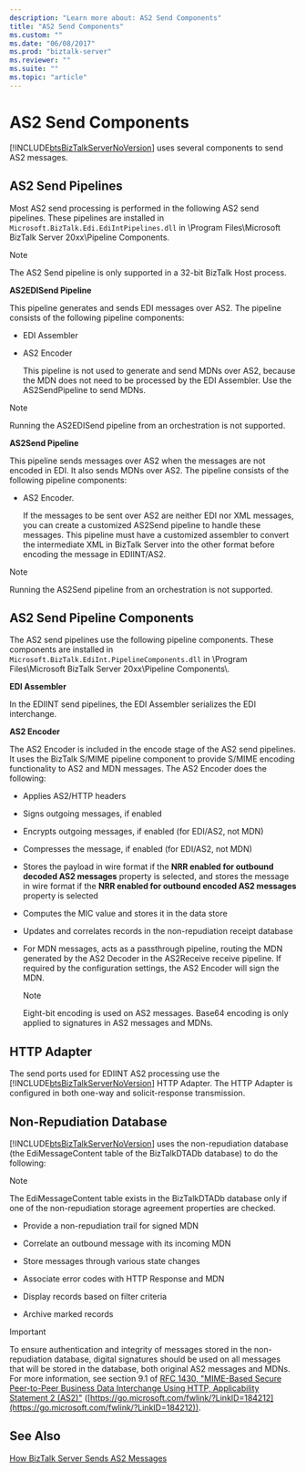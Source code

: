 ```yaml
---
description: "Learn more about: AS2 Send Components"
title: "AS2 Send Components"
ms.custom: ""
ms.date: "06/08/2017"
ms.prod: "biztalk-server"
ms.reviewer: ""
ms.suite: ""
ms.topic: "article"
---
```

# AS2 Send Components
[!INCLUDE[btsBizTalkServerNoVersion](../includes/btsbiztalkservernoversion-md.md)] uses several components to send AS2 messages.

## AS2 Send Pipelines
 Most AS2 send processing is performed in the following AS2 send pipelines. These pipelines are installed in `Microsoft.BizTalk.Edi.EdiIntPipelines.dll` in \Program Files\Microsoft BizTalk Server 20xx\Pipeline Components.

> [!NOTE]
>  The AS2 Send pipeline is only supported in a 32-bit BizTalk Host process.

 **AS2EDISend Pipeline**

 This pipeline generates and sends EDI messages over AS2. The pipeline consists of the following pipeline components:

- EDI Assembler

- AS2 Encoder

  This pipeline is not used to generate and send MDNs over AS2, because the MDN does not need to be processed by the EDI Assembler. Use the AS2SendPipeline to send MDNs.

> [!NOTE]
>  Running the AS2EDISend pipeline from an orchestration is not supported.

 **AS2Send Pipeline**

 This pipeline sends messages over AS2 when the messages are not encoded in EDI. It also sends MDNs over AS2. The pipeline consists of the following pipeline components:

- AS2 Encoder.

  If the messages to be sent over AS2 are neither EDI nor XML messages, you can create a customized AS2Send pipeline to handle these messages. This pipeline must have a customized assembler to convert the intermediate XML in BizTalk Server into the other format before encoding the message in EDIINT/AS2.

> [!NOTE]
>  Running the AS2Send pipeline from an orchestration is not supported.

## AS2 Send Pipeline Components
 The AS2 send pipelines use the following pipeline components. These components are installed in `Microsoft.BizTalk.EdiInt.PipelineComponents.dll` in \Program Files\Microsoft BizTalk Server 20xx\Pipeline Components\\.

 **EDI Assembler**

 In the EDIINT send pipelines, the EDI Assembler serializes the EDI interchange.

 **AS2 Encoder**

 The AS2 Encoder is included in the encode stage of the AS2 send pipelines. It uses the BizTalk S/MIME pipeline component to provide S/MIME encoding functionality to AS2 and MDN messages. The AS2 Encoder does the following:

-   Applies AS2/HTTP headers

-   Signs outgoing messages, if enabled

-   Encrypts outgoing messages, if enabled (for EDI/AS2, not MDN)

-   Compresses the message, if enabled (for EDI/AS2, not MDN)

-   Stores the payload in wire format if the **NRR enabled for outbound decoded AS2 messages** property is selected, and stores the message in wire format if the **NRR enabled for outbound encoded AS2 messages** property is selected

-   Computes the MIC value and stores it in the data store

-   Updates and correlates records in the non-repudiation receipt database

-   For MDN messages, acts as a passthrough pipeline, routing the MDN generated by the AS2 Decoder in the AS2Receive receive pipeline. If required by the configuration settings, the AS2 Encoder will sign the MDN.

    > [!NOTE]
    >  Eight-bit encoding is used on AS2 messages. Base64 encoding is only applied to signatures in AS2 messages and MDNs.

## HTTP Adapter
 The send ports used for EDIINT AS2 processing use the [!INCLUDE[btsBizTalkServerNoVersion](../includes/btsbiztalkservernoversion-md.md)] HTTP Adapter. The HTTP Adapter is configured in both one-way and solicit-response transmission.

## Non-Repudiation Database
 [!INCLUDE[btsBizTalkServerNoVersion](../includes/btsbiztalkservernoversion-md.md)] uses the non-repudiation database (the EdiMessageContent table of the BizTalkDTADb database) to do the following:

> [!NOTE]
>  The EdiMessageContent table exists in the BizTalkDTADb database only if one of the non-repudiation storage agreement properties are checked.

-   Provide a non-repudiation trail for signed MDN

-   Correlate an outbound message with its incoming MDN

-   Store messages through various state changes

-   Associate error codes with HTTP Response and MDN

-   Display records based on filter criteria

-   Archive marked records

> [!IMPORTANT]
>  To ensure authentication and integrity of messages stored in the non-repudiation database, digital signatures should be used on all messages that will be stored in the database, both original AS2 messages and MDNs. For more information, see section 9.1 of [RFC 1430, "MIME-Based Secure Peer-to-Peer Business Data Interchange Using HTTP, Applicability Statement 2 (AS2)"](https://go.microsoft.com/fwlink/?LinkID=184212) ([https://go.microsoft.com/fwlink/?LinkID=184212](https://go.microsoft.com/fwlink/?LinkID=184212)).

## See Also
 [How BizTalk Server Sends AS2 Messages](../core/how-biztalk-server-sends-as2-messages.md)
